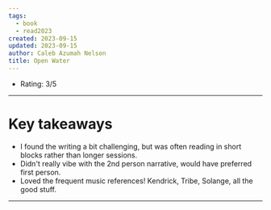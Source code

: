 ```yaml
---
tags:
  - book
  - read2023
created: 2023-09-15
updated: 2023-09-15
author: Caleb Azumah Nelson
title: Open Water
---
```

* Rating: 3/5
---

# Key takeaways
* I found the writing a bit challenging, but was often reading in short blocks rather than longer sessions.
* Didn't really vibe with the 2nd person narrative, would have preferred first person.
* Loved the frequent music references! Kendrick, Tribe, Solange, all the good stuff.

---

